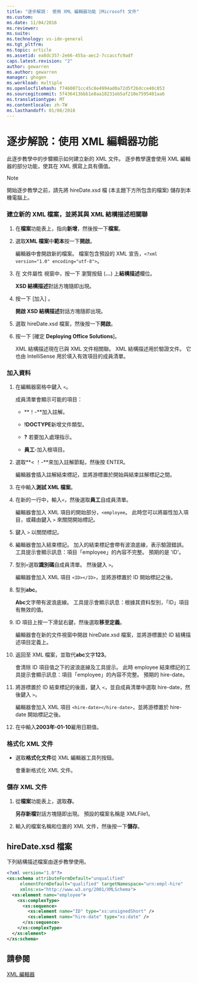 ```yaml
---
title: "逐步解說： 使用 XML 編輯器功能 |Microsoft 文件"
ms.custom: 
ms.date: 11/04/2016
ms.reviewer: 
ms.suite: 
ms.technology: vs-ide-general
ms.tgt_pltfrm: 
ms.topic: article
ms.assetid: ea8dc357-2e66-455a-aec2-7ccaccfc9adf
caps.latest.revision: "2"
author: gewarren
ms.author: gewarren
manager: ghogen
ms.workload: multiple
ms.openlocfilehash: f7460071cc45c8e4994ad0a72d5f26dcce40c853
ms.sourcegitcommit: 5f436413bbb1e8aa18231eb5af210e7595401aa6
ms.translationtype: MT
ms.contentlocale: zh-TW
ms.lasthandoff: 01/08/2018
---
```

# <a name="walkthrough-using-xml-editor-features"></a>逐步解說：使用 XML 編輯器功能
此逐步教學中的步驟顯示如何建立新的 XML 文件。 逐步教學還會使用 XML 編輯器的部分功能，使其在 XML 撰寫上具有價值。  
  
> [!NOTE]
>  開始逐步教學之前，請先將 hireDate.xsd 檔 (本主題下方所包含的檔案) 儲存到本機電腦上。  
  
### <a name="to-create-a-new-xml-file-and-associate-it-with-an-xml-schema"></a>建立新的 XML 檔案，並將其與 XML 結構描述相關聯  
  
1.  在**檔案**功能表上，指向**新增**，然後按一下**檔案**。  
  
2.  選取**XML 檔案**中**範本**按一下**開啟**。  
  
     編輯器中會開啟新的檔案。 檔案包含預設的 XML 宣告，`<?xml version="1.0" encoding="utf-8">`。  
  
3.  在 文件屬性 視窗中，按一下 瀏覽按鈕 (**...**) 上**結構描述**欄位。  
  
     **XSD 結構描述**對話方塊隨即出現。  
  
4.  按一下 [加入] 。  
  
     **開啟 XSD 結構描述**對話方塊隨即出現。  
  
5.  選取 hireDate.xsd 檔案，然後按一下**開啟**。  
  
6.  按一下 [確定 **Deploying Office Solutions**]。  
  
     XML 結構描述現在已與 XML 文件相關聯。 XML 結構描述用於驗證文件。 它也由 IntelliSense 用於填入有效項目的成員清單。  
  
### <a name="to-add-data"></a>加入資料  
  
1.  在編輯器窗格中鍵入 `<`。  
  
     成員清單會顯示可能的項目：  
  
    -   **！-**加入註解。  
  
    -   **!DOCTYPE**新增文件類型。  
  
    -   **?** 若要加入處理指示。  
  
    -   **員工**-加入根項目。  
  
2.  選取**< ！-**來加入註解節點，然後按 ENTER。  
  
     編輯器會插入註解結束標記，並將游標置於開始與結束註解標記之間。  
  
3.  在中輸入**測試 XML 檔案**。  
  
4.  在新的一行中，輸入`<`，然後選取**員工**自成員清單。  
  
     編輯器會加入 XML 項目的開始部分，`<employee`。 此時您可以將屬性加入項目，或藉由鍵入 `>` 來關閉開始標記。  
  
5.  鍵入 `>` 以關閉標記。  
  
6.  編輯器會加入結束標記。 加入的結束標記會帶有波浪底線，表示驗證錯誤。 工具提示會顯示訊息：項目「employee」的內容不完整。 預期的是 'ID'。  
  
7.  型別`<`選取**識別碼**自成員清單。 然後鍵入 `>`。  
  
     編輯器會加入 XML 項目 `<ID></ID>`，並將游標置於 ID 開始標記之後。  
  
8.  型別**abc**。  
  
     **Abc**文字帶有波浪底線。 工具提示會顯示訊息：根據其資料型別，「ID」項目有無效的值。  
  
9. ID 項目上按一下滑鼠右鍵，然後選取**移至定義**。  
  
     編輯器會在新的文件視窗中開啟 hireDate.xsd 檔案，並將游標置於 ID 結構描述項目定義上。  
  
10. 返回至 XML 檔案，並取代**abc**文字**123**。  
  
     會清除 ID 項目值之下的波浪底線及工具提示。 此時 employee 結束標記的工具提示會顯示訊息：項目「employee」的內容不完整。 預期的 hire-date。  
  
11. 將游標置於 ID 結束標記的後面，鍵入 `<`，並自成員清單中選取 hire-date，然後鍵入 `>`。  
  
     編輯器會加入 XML 項目 `<hire-date></hire-date>`，並將游標置於 hire-date 開始標記之後。  
  
12. 在中輸入**2003年-01-10**雇用日期值。  
  
### <a name="to-format-the-xml-document"></a>格式化 XML 文件  
  
- 選取**格式化文件**從 XML 編輯器工具列按鈕。
  
    會重新格式化 XML 文件。  
  
### <a name="to-save-the-xml-document"></a>儲存 XML 文件  
  
1.  從**檔案**功能表上，選取**存**。  
  
     **另存新檔**對話方塊隨即出現。 預設的檔案名稱是 XMLFile1。  
  
2.  輸入的檔案名稱和位置的 XML 文件，然後按一下**儲存**。  
  
## <a name="hiredatexsd-file"></a>hireDate.xsd 檔案  
 下列結構描述檔案由逐步教學使用。  
  
```xml
<?xml version="1.0"?>  
<xs:schema attributeFormDefault="unqualified"  
     elementFormDefault="qualified" targetNamespace="urn:empl-hire"  
     xmlns:xs="http://www.w3.org/2001/XMLSchema">  
  <xs:element name="employee">  
    <xs:complexType>  
      <xs:sequence>  
        <xs:element name="ID" type="xs:unsignedShort" />  
        <xs:element name="hire-date" type="xs:date" />  
      </xs:sequence>  
    </xs:complexType>  
  </xs:element>  
</xs:schema>  
```
  
## <a name="see-also"></a>請參閱  
 [XML 編輯器](../xml-tools/xml-editor.md)